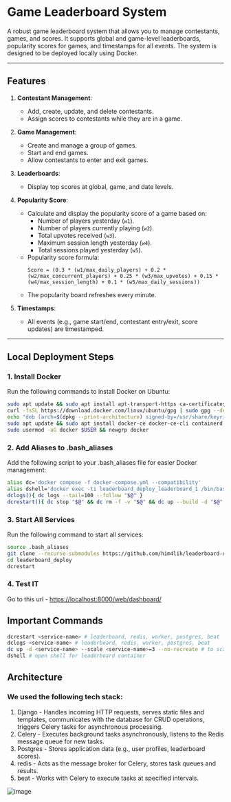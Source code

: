 # Game Leaderboard System

A robust game leaderboard system that allows you to manage contestants, games, and scores. It supports global and game-level leaderboards, popularity scores for games, and timestamps for all events. The system is designed to be deployed locally using Docker.

---

## Features

1. **Contestant Management**:
   - Add, create, update, and delete contestants.
   - Assign scores to contestants while they are in a game.

2. **Game Management**:
   - Create and manage a group of games.
   - Start and end games.
   - Allow contestants to enter and exit games.

3. **Leaderboards**:
   - Display top scores at global, game, and date levels.

4. **Popularity Score**:
   - Calculate and display the popularity score of a game based on:
     - Number of players yesterday (`w1`).
     - Number of players currently playing (`w2`).
     - Total upvotes received (`w3`).
     - Maximum session length yesterday (`w4`).
     - Total sessions played yesterday (`w5`).
   - Popularity score formula:
     ```
     Score = (0.3 * (w1/max_daily_players) + 0.2 * (w2/max_concurrent_players) + 0.25 * (w3/max_upvotes) + 0.15 * (w4/max_session_length) + 0.1 * (w5/max_daily_sessions))
     ```
   - The popularity board refreshes every minute.

5. **Timestamps**:
   - All events (e.g., game start/end, contestant entry/exit, score updates) are timestamped.

---

## Local Deployment Steps

### 1. Install Docker
Run the following commands to install Docker on Ubuntu:

```bash
sudo apt update && sudo apt install apt-transport-https ca-certificates curl software-properties-common
curl -fsSL https://download.docker.com/linux/ubuntu/gpg | sudo gpg --dearmor -o /usr/share/keyrings/docker-archive-keyring.gpg
echo "deb [arch=$(dpkg --print-architecture) signed-by=/usr/share/keyrings/docker-archive-keyring.gpg] https://download.docker.com/linux/ubuntu $(lsb_release -cs) stable" | sudo tee /etc/apt/sources.list.d/docker.list > /dev/null
sudo apt update && sudo apt install docker-ce docker-ce-cli containerd.io
sudo usermod -aG docker $USER && newgrp docker
```

### 2. Add Aliases to .bash_aliases
Add the following script to your .bash_aliases file for easier Docker management:

```bash
alias dc='docker compose -f docker-compose.yml --compatibility'
alias dshell='docker exec -ti leaderboard_deploy_leaderboard_1 /bin/bash'
dclogs(){ dc logs --tail=100 --follow "$@" }
dcrestart(){ dc stop "$@" && dc rm -f -v "$@" && dc up --build -d "$@" }
```
### 3. Start All Services
Run the following command to start all services:

```bash
source .bash_aliases
git clone --recurse-submodules https://github.com/him4lik/leaderboard-deploy.git
cd leaderboard_deploy
dcrestart
```
### 4. Test IT
Go to this url - [https://localhost:8000/web/dashboard/](https://localhost:8000/web/dashboard/)

## Important Commands
```bash
dcrestart <service-name> # leaderboard, redis, worker, postgres, beat
dclogs <service-name> # leaderboard, redis, worker, postgres, beat
dc up -d <service-name> --scale <service-name>=3 --no-recreate # to scale up containers for a service
dshell # open shell for leaderboard container
```

## Architecture

### We used the following tech stack:
1. Django - Handles incoming HTTP requests, serves static files and templates, communicates with the database for CRUD operations, triggers Celery tasks for asynchronous processing.
2. Celery - Executes background tasks asynchronously, listens to the Redis message queue for new tasks.
3. Postgres - Stores application data (e.g., user profiles, leaderboard scores).
4. redis - Acts as the message broker for Celery, stores task queues and results.
5. beat - Works with Celery to execute tasks at specified intervals.
   
![image](https://github.com/user-attachments/assets/a9050bf5-50d6-47dd-9f3b-b9c6d75b9dbe)
